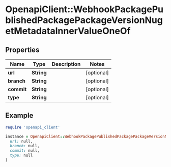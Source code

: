 # OpenapiClient::WebhookPackagePublishedPackagePackageVersionNugetMetadataInnerValueOneOf

## Properties

| Name | Type | Description | Notes |
| ---- | ---- | ----------- | ----- |
| **url** | **String** |  | [optional] |
| **branch** | **String** |  | [optional] |
| **commit** | **String** |  | [optional] |
| **type** | **String** |  | [optional] |

## Example

```ruby
require 'openapi_client'

instance = OpenapiClient::WebhookPackagePublishedPackagePackageVersionNugetMetadataInnerValueOneOf.new(
  url: null,
  branch: null,
  commit: null,
  type: null
)
```

